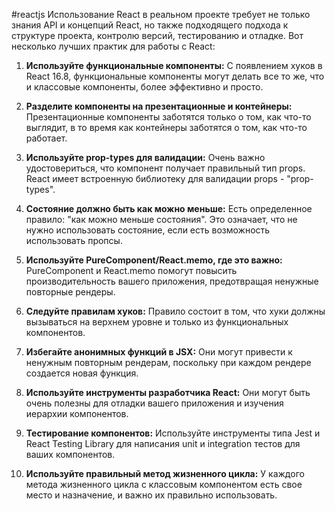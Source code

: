 #reactjs 
Использование React в реальном проекте требует не только знания API и концепций React, но также подходящего подхода к структуре проекта, контролю версий, тестированию и отладке. Вот несколько лучших практик для работы с React:

1. **Используйте функциональные компоненты:** С появлением хуков в React 16.8, функциональные компоненты могут делать все то же, что и классовые компоненты, более эффективно и просто. 

2. **Разделите компоненты на презентационные и контейнеры:** Презентационные компоненты заботятся только о том, как что-то выглядит, в то время как контейнеры заботятся о том, как что-то работает.

3. **Используйте prop-types для валидации:** Очень важно удостовериться, что компонент получает правильный тип props. React имеет встроенную библиотеку для валидации props - "prop-types".

4. **Состояние должно быть как можно меньше:** Есть определенное правило: "как можно меньше состояния". Это означает, что не нужно использовать состояние, если есть возможность использовать пропсы.

5. **Используйте PureComponent/React.memo, где это важно:** PureComponent и React.memo помогут повысить производительность вашего приложения, предотвращая ненужные повторные рендеры.

6. **Следуйте правилам хуков:** Правило состоит в том, что хуки должны вызываться на верхнем уровне и только из функциональных компонентов.

7. **Избегайте анонимных функций в JSX:** Они могут привести к ненужным повторным рендерам, поскольку при каждом рендере создается новая функция.

8. **Используйте инструменты разработчика React:** Они могут быть очень полезны для отладки вашего приложения и изучения иерархии компонентов.

9. **Тестирование компонентов:** Используйте инструменты типа Jest и React Testing Library для написания unit и integration тестов для ваших компонентов.

10. **Используйте правильный метод жизненного цикла:** У каждого метода жизненного цикла с классовым компонентом есть свое место и назначение, и важно их правильно использовать.
